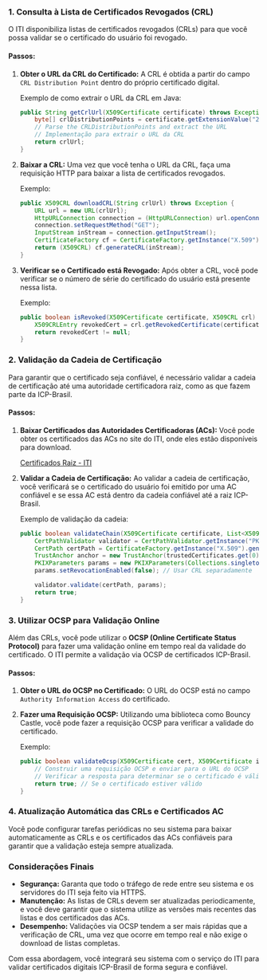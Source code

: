 
### 1. **Consulta à Lista de Certificados Revogados (CRL)**

O ITI disponibiliza listas de certificados revogados (CRLs) para que você possa validar se o certificado do usuário foi revogado.

#### Passos:
1. **Obter o URL da CRL do Certificado:**
   A CRL é obtida a partir do campo `CRL Distribution Point` dentro do próprio certificado digital.
   
   Exemplo de como extrair o URL da CRL em Java:
   ```java
   public String getCrlUrl(X509Certificate certificate) throws Exception {
       byte[] crlDistributionPoints = certificate.getExtensionValue("2.5.29.31");
       // Parse the CRLDistributionPoints and extract the URL
       // Implementação para extrair o URL da CRL
       return crlUrl;
   }
   ```

2. **Baixar a CRL:**
   Uma vez que você tenha o URL da CRL, faça uma requisição HTTP para baixar a lista de certificados revogados.

   Exemplo:
   ```java
   public X509CRL downloadCRL(String crlUrl) throws Exception {
       URL url = new URL(crlUrl);
       HttpURLConnection connection = (HttpURLConnection) url.openConnection();
       connection.setRequestMethod("GET");
       InputStream inStream = connection.getInputStream();
       CertificateFactory cf = CertificateFactory.getInstance("X.509");
       return (X509CRL) cf.generateCRL(inStream);
   }
   ```

3. **Verificar se o Certificado está Revogado:**
   Após obter a CRL, você pode verificar se o número de série do certificado do usuário está presente nessa lista.

   Exemplo:
   ```java
   public boolean isRevoked(X509Certificate certificate, X509CRL crl) {
       X509CRLEntry revokedCert = crl.getRevokedCertificate(certificate.getSerialNumber());
       return revokedCert != null;
   }
   ```

### 2. **Validação da Cadeia de Certificação**

Para garantir que o certificado seja confiável, é necessário validar a cadeia de certificação até uma autoridade certificadora raiz, como as que fazem parte da ICP-Brasil.

#### Passos:
1. **Baixar Certificados das Autoridades Certificadoras (ACs):**
   Você pode obter os certificados das ACs no site do ITI, onde eles estão disponíveis para download.

   [Certificados Raiz - ITI](https://www.gov.br/iti/pt-br/assuntos/repositorio/certificados-raiz)

2. **Validar a Cadeia de Certificação:**
   Ao validar a cadeia de certificação, você verificará se o certificado do usuário foi emitido por uma AC confiável e se essa AC está dentro da cadeia confiável até a raiz ICP-Brasil.

   Exemplo de validação da cadeia:
   ```java
   public boolean validateChain(X509Certificate certificate, List<X509Certificate> trustedCertificates) throws Exception {
       CertPathValidator validator = CertPathValidator.getInstance("PKIX");
       CertPath certPath = CertificateFactory.getInstance("X.509").generateCertPath(Arrays.asList(certificate));
       TrustAnchor anchor = new TrustAnchor(trustedCertificates.get(0), null);
       PKIXParameters params = new PKIXParameters(Collections.singleton(anchor));
       params.setRevocationEnabled(false); // Usar CRL separadamente

       validator.validate(certPath, params);
       return true;
   }
   ```

### 3. **Utilizar OCSP para Validação Online**

Além das CRLs, você pode utilizar o **OCSP (Online Certificate Status Protocol)** para fazer uma validação online em tempo real da validade do certificado. O ITI permite a validação via OCSP de certificados ICP-Brasil.

#### Passos:
1. **Obter o URL do OCSP no Certificado:**
   O URL do OCSP está no campo `Authority Information Access` do certificado.
   
2. **Fazer uma Requisição OCSP:**
   Utilizando uma biblioteca como Bouncy Castle, você pode fazer a requisição OCSP para verificar a validade do certificado.

   Exemplo:
   ```java
   public boolean validateOcsp(X509Certificate cert, X509Certificate issuerCert) throws Exception {
       // Construir uma requisição OCSP e enviar para o URL do OCSP
       // Verificar a resposta para determinar se o certificado é válido ou foi revogado
       return true; // Se o certificado estiver válido
   }
   ```

### 4. **Atualização Automática das CRLs e Certificados AC**

Você pode configurar tarefas periódicas no seu sistema para baixar automaticamente as CRLs e os certificados das ACs confiáveis para garantir que a validação esteja sempre atualizada.

### Considerações Finais

- **Segurança:** Garanta que todo o tráfego de rede entre seu sistema e os servidores do ITI seja feito via HTTPS.
- **Manutenção:** As listas de CRLs devem ser atualizadas periodicamente, e você deve garantir que o sistema utilize as versões mais recentes das listas e dos certificados das ACs.
- **Desempenho:** Validações via OCSP tendem a ser mais rápidas que a verificação de CRL, uma vez que ocorre em tempo real e não exige o download de listas completas.

Com essa abordagem, você integrará seu sistema com o serviço do ITI para validar certificados digitais ICP-Brasil de forma segura e confiável.
